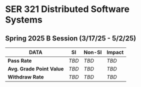 # SER 321 Distributed Software Systems #
## Spring 2025 B Session (3/17/25 - 5/2/25) ##

| DATA                       | **SI** | **Non-SI** | **Impact** |
|----------------------------|--------|------------|------------|
| **Pass Rate**              | _TBD_  | _TBD_      | _TBD_      |
| **Avg. Grade Point Value** | _TBD_  | _TBD_      | _TBD_      |
| **Withdraw Rate**          | _TBD_  | _TBD_      | _TBD_      |